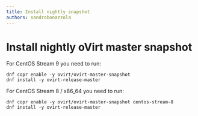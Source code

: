 ```yaml
---
title: Install nightly snapshot
authors: sandrobonazzola
---
```


# Install nightly oVirt master snapshot

For CentOS Stream 9 you need to run:

```
dnf copr enable -y ovirt/ovirt-master-snapshot
dnf install -y ovirt-release-master
```

For CentOS Stream 8 / x86_64 you need to run:

```
dnf copr enable -y ovirt/ovirt-master-snapshot centos-stream-8
dnf install -y ovirt-release-master
```
